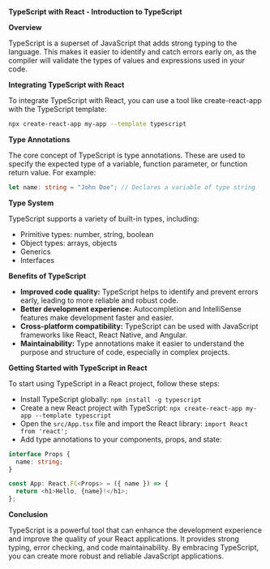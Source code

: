 **TypeScript with React - Introduction to TypeScript**

**Overview**

TypeScript is a superset of JavaScript that adds strong typing to the language. This makes it easier to identify and catch errors early on, as the compiler will validate the types of values and expressions used in your code.

**Integrating TypeScript with React**

To integrate TypeScript with React, you can use a tool like create-react-app with the TypeScript template:

```bash
npx create-react-app my-app --template typescript
```

**Type Annotations**

The core concept of TypeScript is type annotations. These are used to specify the expected type of a variable, function parameter, or function return value. For example:

```typescript
let name: string = "John Doe"; // Declares a variable of type string
```

**Type System**

TypeScript supports a variety of built-in types, including:

* Primitive types: number, string, boolean
* Object types: arrays, objects
* Generics
* Interfaces

**Benefits of TypeScript**

* **Improved code quality:** TypeScript helps to identify and prevent errors early, leading to more reliable and robust code.
* **Better development experience:** Autocompletion and IntelliSense features make development faster and easier.
* **Cross-platform compatibility:** TypeScript can be used with JavaScript frameworks like React, React Native, and Angular.
* **Maintainability:** Type annotations make it easier to understand the purpose and structure of code, especially in complex projects.

**Getting Started with TypeScript in React**

To start using TypeScript in a React project, follow these steps:

* Install TypeScript globally: `npm install -g typescript`
* Create a new React project with TypeScript: `npx create-react-app my-app --template typescript`
* Open the `src/App.tsx` file and import the React library: `import React from 'react';`
* Add type annotations to your components, props, and state:

```typescript
interface Props {
  name: string;
}

const App: React.FC<Props> = ({ name }) => {
  return <h1>Hello, {name}!</h1>;
};
```

**Conclusion**

TypeScript is a powerful tool that can enhance the development experience and improve the quality of your React applications. It provides strong typing, error checking, and code maintainability. By embracing TypeScript, you can create more robust and reliable JavaScript applications.
